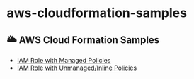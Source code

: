 # aws-cloudformation-samples

## :sun_behind_large_cloud: AWS Cloud Formation Samples

* [IAM Role with Managed Policies](my-iamrole-backup-restore-managed-stackset.yaml) 
* [IAM Role with Unmanaged/Inline Policies](my-iamrole-backup-restore-unmanaged-stackset.yaml) 
